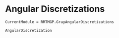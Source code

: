 # Angular Discretizations

```@meta
CurrentModule = RRTMGP.GrayAngularDiscretizations
```

```@docs
AngularDiscretization
```
